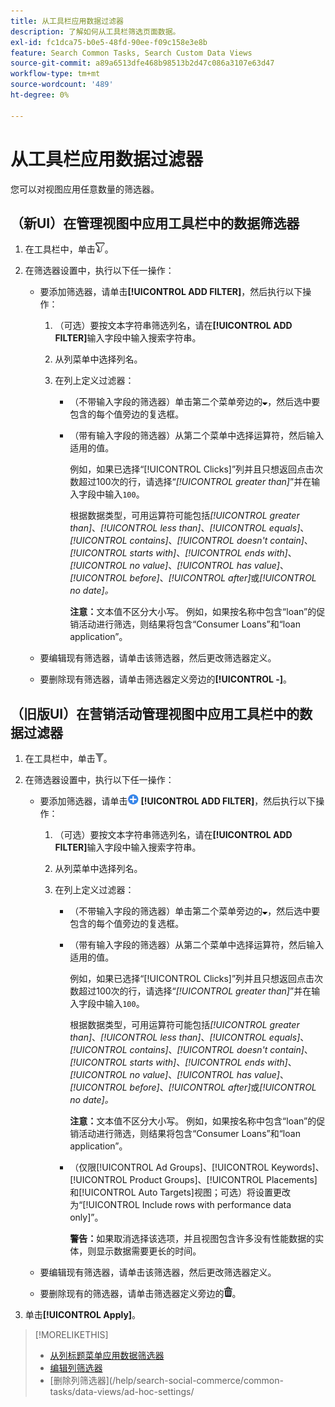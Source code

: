 ```yaml
---
title: 从工具栏应用数据过滤器
description: 了解如何从工具栏筛选页面数据。
exl-id: fc1dca75-b0e5-48fd-90ee-f09c158e3e8b
feature: Search Common Tasks, Search Custom Data Views
source-git-commit: a89a6513dfe468b98513b2d47c086a3107e63d47
workflow-type: tm+mt
source-wordcount: '489'
ht-degree: 0%

---
```


# 从工具栏应用数据过滤器

<!-- Doesn't include instructions for legacy Portfolios view; not available in Reports views -->

您可以对视图应用任意数量的筛选器。<!-- True only for entity names, I think: All filters are joined using the AND operator. -->

## （新UI）在管理视图中应用工具栏中的数据筛选器

1. 在工具栏中，单击![筛选器](/help/search-social-commerce/assets/filter-new.png "筛选器")。

1. 在筛选器设置中，执行以下任一操作：

   * 要添加筛选器，请单击&#x200B;**[!UICONTROL ADD FILTER]**，然后执行以下操作：

      1. （可选）要按文本字符串筛选列名，请在&#x200B;**[!UICONTROL ADD FILTER]**&#x200B;输入字段中输入搜索字符串。

      1. 从列菜单中选择列名。

      1. 在列上定义过滤器：

         * （不带输入字段的筛选器）单击第二个菜单旁边的![向下箭头](/help/search-social-commerce/assets/arrow-down-expand.png "向下箭头")，然后选中要包含的每个值旁边的复选框。

         * （带有输入字段的筛选器）从第二个菜单中选择运算符，然后输入适用的值。

           例如，如果已选择“[!UICONTROL Clicks]”列并且只想返回点击次数超过100次的行，请选择“*[!UICONTROL greater than]*”并在输入字段中输入`100`。

           根据数据类型，可用运算符可能包括&#x200B;*[!UICONTROL greater than]*、*[!UICONTROL less than]*、*[!UICONTROL equals]*、*[!UICONTROL contains]*、*[!UICONTROL doesn't contain]*、*[!UICONTROL starts with]*、*[!UICONTROL ends with]*、*[!UICONTROL no value]*、*[!UICONTROL has value]*、*[!UICONTROL before]*、*[!UICONTROL after]*&#x200B;或&#x200B;*[!UICONTROL no date]。*

           **注意：**&#x200B;文本值不区分大小写。 例如，如果按名称中包含“loan”的促销活动进行筛选，则结果将包含“Consumer Loans”和“loan application”。

   * 要编辑现有筛选器，请单击该筛选器，然后更改筛选器定义。

   * 要删除现有筛选器，请单击筛选器定义旁边的&#x200B;**[!UICONTROL -]**。

## （旧版UI）在营销活动管理视图中应用工具栏中的数据过滤器

1. 在工具栏中，单击![筛选器](/help/search-social-commerce/assets/filter.png "筛选器")。

1. 在筛选器设置中，执行以下任一操作：

   * 要添加筛选器，请单击![添加筛选器](/help/search-social-commerce/assets/add.png "添加筛选器") **[!UICONTROL ADD FILTER]**，然后执行以下操作：

      1. （可选）要按文本字符串筛选列名，请在&#x200B;**[!UICONTROL ADD FILTER]**&#x200B;输入字段中输入搜索字符串。

      1. 从列菜单中选择列名。

      1. 在列上定义过滤器：

         * （不带输入字段的筛选器）单击第二个菜单旁边的![向下箭头](/help/search-social-commerce/assets/arrow-down-expand.png "向下箭头")，然后选中要包含的每个值旁边的复选框。

         * （带有输入字段的筛选器）从第二个菜单中选择运算符，然后输入适用的值。

           例如，如果已选择“[!UICONTROL Clicks]”列并且只想返回点击次数超过100次的行，请选择“*[!UICONTROL greater than]*”并在输入字段中输入`100`。

           根据数据类型，可用运算符可能包括&#x200B;*[!UICONTROL greater than]*、*[!UICONTROL less than]*、*[!UICONTROL equals]*、*[!UICONTROL contains]*、*[!UICONTROL doesn't contain]*、*[!UICONTROL starts with]*、*[!UICONTROL ends with]*、*[!UICONTROL no value]*、*[!UICONTROL has value]*、*[!UICONTROL before]*、*[!UICONTROL after]*&#x200B;或&#x200B;*[!UICONTROL no date]。*

           **注意：**&#x200B;文本值不区分大小写。 例如，如果按名称中包含“loan”的促销活动进行筛选，则结果将包含“Consumer Loans”和“loan application”。

         * （仅限[!UICONTROL Ad Groups]、[!UICONTROL Keywords]、[!UICONTROL Product Groups]、[!UICONTROL Placements]和[!UICONTROL Auto Targets]视图；可选）将设置更改为“[!UICONTROL Include rows with performance data only]”。

           **警告：**&#x200B;如果取消选择该选项，并且视图包含许多没有性能数据的实体，则显示数据需要更长的时间。

   * 要编辑现有筛选器，请单击该筛选器，然后更改筛选器定义。

   * 要删除现有的筛选器，请单击筛选器定义旁边的![删除](/help/search-social-commerce/assets/delete.png "删除")。

1. 单击&#x200B;**[!UICONTROL Apply]**。

>[!MORELIKETHIS]
>
>* [从列标题菜单应用数据筛选器](/help/search-social-commerce/common-tasks/data-views/ad-hoc-settings/column-filter-apply-from-column-heading.md)
>* [编辑列筛选器](/help/search-social-commerce/common-tasks/data-views/ad-hoc-settings/column-filter-edit.md)
>* [删除列筛选器]&#x200B;(/help/search-social-commerce/common-tasks/data-views/ad-hoc-settings/
